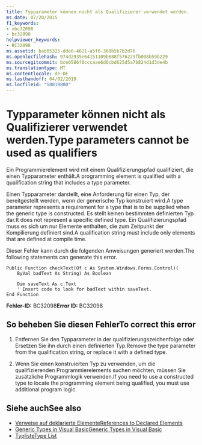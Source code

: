 ```yaml
---
title: Typparameter können nicht als Qualifizierer verwendet werden.
ms.date: 07/20/2015
f1_keywords:
- vbc32098
- bc32098
helpviewer_keywords:
- BC32098
ms.assetid: bab05325-dde8-4621-a5f6-368b5b7b2d76
ms.openlocfilehash: 974d2935e64151109b688f576229fb008b59b229
ms.sourcegitcommit: bce0586f0cccaae6d6cbd625d5a7b824d1d3de4b
ms.translationtype: MT
ms.contentlocale: de-DE
ms.lasthandoff: 04/02/2019
ms.locfileid: "58819800"
---
```

# <a name="type-parameters-cannot-be-used-as-qualifiers"></a><span data-ttu-id="7e8b9-102">Typparameter können nicht als Qualifizierer verwendet werden.</span><span class="sxs-lookup"><span data-stu-id="7e8b9-102">Type parameters cannot be used as qualifiers</span></span>
<span data-ttu-id="7e8b9-103">Ein Programmierelement wird mit einem Qualifizierungspfad qualifiziert, die einen Typparameter enthält.</span><span class="sxs-lookup"><span data-stu-id="7e8b9-103">A programming element is qualified with a qualification string that includes a type parameter.</span></span>  
  
 <span data-ttu-id="7e8b9-104">Einen Typparameter darstellt, eine Anforderung für einen Typ, der bereitgestellt werden, wenn der generische Typ konstruiert wird.</span><span class="sxs-lookup"><span data-stu-id="7e8b9-104">A type parameter represents a requirement for a type that is to be supplied when the generic type is constructed.</span></span> <span data-ttu-id="7e8b9-105">Es stellt keinen bestimmten definierten Typ dar.</span><span class="sxs-lookup"><span data-stu-id="7e8b9-105">It does not represent a specific defined type.</span></span> <span data-ttu-id="7e8b9-106">Ein Qualifizierungspfad muss es sich um nur Elemente enthalten, die zum Zeitpunkt der Kompilierung definiert sind.</span><span class="sxs-lookup"><span data-stu-id="7e8b9-106">A qualification string must include only elements that are defined at compile time.</span></span>  
  
 <span data-ttu-id="7e8b9-107">Dieser Fehler kann durch die folgenden Anweisungen generiert werden.</span><span class="sxs-lookup"><span data-stu-id="7e8b9-107">The following statements can generate this error.</span></span>  
  
```  
Public Function checkText(Of c As System.Windows.Forms.Control)(  
    ByVal badText As String) As Boolean  
  
    Dim saveText As c.Text  
    ' Insert code to look for badText within saveText.  
End Function  
```  
  
 <span data-ttu-id="7e8b9-108">**Fehler-ID:** BC32098</span><span class="sxs-lookup"><span data-stu-id="7e8b9-108">**Error ID:** BC32098</span></span>  
  
## <a name="to-correct-this-error"></a><span data-ttu-id="7e8b9-109">So beheben Sie diesen Fehler</span><span class="sxs-lookup"><span data-stu-id="7e8b9-109">To correct this error</span></span>  
  
1.  <span data-ttu-id="7e8b9-110">Entfernen Sie den Typparameter in der qualifizierungszeichenfolge oder Ersetzen Sie ihn durch einen definierten Typ.</span><span class="sxs-lookup"><span data-stu-id="7e8b9-110">Remove the type parameter from the qualification string, or replace it with a defined type.</span></span>  
  
2.  <span data-ttu-id="7e8b9-111">Wenn Sie einen konstruierten Typ zu verwenden, um die qualifizierenden Programmierelements suchen möchten, müssen Sie zusätzliche Programmlogik verwenden.</span><span class="sxs-lookup"><span data-stu-id="7e8b9-111">If you need to use a constructed type to locate the programming element being qualified, you must use additional program logic.</span></span>  
  
## <a name="see-also"></a><span data-ttu-id="7e8b9-112">Siehe auch</span><span class="sxs-lookup"><span data-stu-id="7e8b9-112">See also</span></span>

- [<span data-ttu-id="7e8b9-113">Verweise auf deklarierte Elemente</span><span class="sxs-lookup"><span data-stu-id="7e8b9-113">References to Declared Elements</span></span>](../../../visual-basic/programming-guide/language-features/declared-elements/references-to-declared-elements.md)
- [<span data-ttu-id="7e8b9-114">Generic Types in Visual Basic</span><span class="sxs-lookup"><span data-stu-id="7e8b9-114">Generic Types in Visual Basic</span></span>](../../../visual-basic/programming-guide/language-features/data-types/generic-types.md)
- [<span data-ttu-id="7e8b9-115">Typliste</span><span class="sxs-lookup"><span data-stu-id="7e8b9-115">Type List</span></span>](../../../visual-basic/language-reference/statements/type-list.md)
